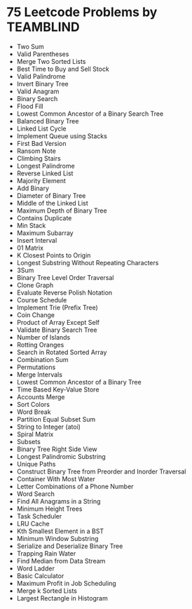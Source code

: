 # 75 Leetcode Problems by TEAMBLIND
* Two Sum
* Valid Parentheses
* Merge Two Sorted Lists
* Best Time to Buy and Sell Stock
* Valid Palindrome
* Invert Binary Tree
* Valid Anagram
* Binary Search
* Flood Fill
* Lowest Common Ancestor of a Binary Search Tree
* Balanced Binary Tree
* Linked List Cycle
* Implement Queue using Stacks
* First Bad Version
* Ransom Note
* Climbing Stairs
* Longest Palindrome
* Reverse Linked List
* Majority Element
* Add Binary
* Diameter of Binary Tree
* Middle of the Linked List
* Maximum Depth of Binary Tree
* Contains Duplicate
* Min Stack
* Maximum Subarray
* Insert Interval
* 01 Matrix
* K Closest Points to Origin
* Longest Substring Without Repeating Characters
* 3Sum
* Binary Tree Level Order Traversal
* Clone Graph
* Evaluate Reverse Polish Notation
* Course Schedule
* Implement Trie (Prefix Tree)
* Coin Change
* Product of Array Except Self
* Validate Binary Search Tree
* Number of Islands
* Rotting Oranges
* Search in Rotated Sorted Array
* Combination Sum
* Permutations
* Merge Intervals
* Lowest Common Ancestor of a Binary Tree
* Time Based Key-Value Store
* Accounts Merge
* Sort Colors
* Word Break
* Partition Equal Subset Sum
* String to Integer (atoi)
* Spiral Matrix
* Subsets
* Binary Tree Right Side View
* Longest Palindromic Substring
* Unique Paths
* Construct Binary Tree from Preorder and Inorder Traversal
* Container With Most Water
* Letter Combinations of a Phone Number
* Word Search
* Find All Anagrams in a String
* Minimum Height Trees
* Task Scheduler
* LRU Cache
* Kth Smallest Element in a BST
* Minimum Window Substring
* Serialize and Deserialize Binary Tree
* Trapping Rain Water
* Find Median from Data Stream
* Word Ladder
* Basic Calculator
* Maximum Profit in Job Scheduling
* Merge k Sorted Lists
* Largest Rectangle in Histogram
